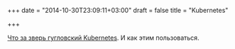+++
date = "2014-10-30T23:09:11+03:00"
draft = false
title = "Kubernetes"

+++

<p><a href="http://www.centurylinklabs.com/what-is-kubernetes-and-how-to-use-it/">Что за зверь гугловский Kubernetes</a>. И как этим пользоваться.&nbsp;</p>


